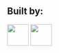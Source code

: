 ## Built by:
<a href="https://github.com/henrick007" target="_blank"><img align="center" src="https://avatars.githubusercontent.com/u/132388189?v=4" alt="" height="50" width="50"/></a>
<a href="https://github.com/tDORILEO" target="_blank"><img align="center" src="https://avatars.githubusercontent.com/u/128874174?v=4" alt="" height="50" width="50"/></a>
